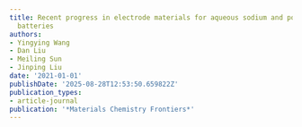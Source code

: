 ```yaml
---
title: Recent progress in electrode materials for aqueous sodium and potassium ion
  batteries
authors:
- Yingying Wang
- Dan Liu
- Meiling Sun
- Jinping Liu
date: '2021-01-01'
publishDate: '2025-08-28T12:53:50.659822Z'
publication_types:
- article-journal
publication: '*Materials Chemistry Frontiers*'
---
```

